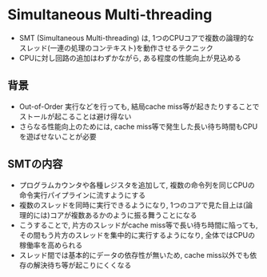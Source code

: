 # Simultaneous Multi-threading

* SMT (Simultaneous Multi-threading) は, 1つのCPUコアで複数の論理的なスレッド(一連の処理のコンテキスト)を動作させるテクニック
* CPUに対し回路の追加はわずかながら, ある程度の性能向上が見込める

## 背景

* Out-of-Order 実行などを行っても, 結局cache miss等が起きたりすることでストールが起こることは避け得ない
* さらなる性能向上のためには, cache miss等で発生した長い待ち時間もCPUを遊ばせないことが必要

## SMTの内容

* プログラムカウンタや各種レジスタを追加して, 複数の命令列を同じCPUの命令実行パイプラインに流すようにする
* 複数のスレッドを同時に実行できるようになり, 1つのコアで見た目上は(論理的には)コアが複数あるかのように振る舞うことになる
* こうすることで, 片方のスレッドがcache miss等で長い待ち時間に陥っても, その間もう片方のスレッドを集中的に実行するようになり, 全体ではCPUの稼働率を高められる
* スレッド間では基本的にデータの依存性が無いため, cache miss以外でも依存の解決待ち等が起こりにくくなる
